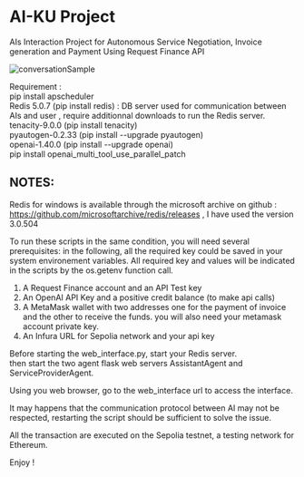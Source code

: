 ﻿# AI-KU Project

AIs Interaction Project for Autonomous Service Negotiation, Invoice generation and Payment Using Request Finance API

![conversationSample](https://github.com/user-attachments/assets/78a3f30e-4561-45a2-a7db-03f4a4013817)

Requirement : <br />
pip install apscheduler <br />
Redis 5.0.7 (pip install redis)   :  DB server used for communication between AIs and user , require additionnal downloads to run the Redis server.  <br />
tenacity-9.0.0 (pip install tenacity) <br />
pyautogen-0.2.33 (pip install --upgrade pyautogen) <br />
openai-1.40.0 (pip install --upgrade openai) <br />
pip install openai_multi_tool_use_parallel_patch <br />

## NOTES: 
Redis for windows is available through the microsoft archive on github : https://github.com/microsoftarchive/redis/releases , I have used the version 3.0.504

To run these scripts in the same condition, you will need several prerequisites: 
in the following, all the required key could be saved in your system environement variables. All required key and values will be indicated in the scripts by the os.getenv function call. 

1) A Request Finance account and an API Test key
2) An OpenAI API Key and a positive credit balance (to make api calls) 
2) A MetaMask wallet with two addresses one for the payment of invoice and the other to receive the funds. you will also need your metamask account private key.
3) An Infura URL for Sepolia network and your api key
 
Before starting the web_interface.py, start your Redis server.  
then start the two agent flask web servers AssistantAgent and ServiceProviderAgent. 

Using you web browser, go to the web_interface url  to access the interface. 

It may happens that the communication protocol between AI may not be respected, restarting the script should be sufficient to solve the issue. 

All the transaction are executed on the Sepolia testnet, a testing network for Ethereum. 

Enjoy ! 
